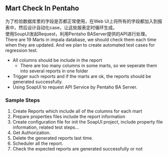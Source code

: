## Mart Check In Pentaho
为了检验数据库里的字段是否都正常使用，在Web UI上将所有的字段都加入到报表中，然后设计自动化case，让这些报表定时循环生成。\
使用SoupUI发起Request，利用Pentaho BAServer提供的API进行处理。\
There are 19 Marts in impala database, we should check them each time when they are updated.
And we plan to create automated test cases for regression test.
* All columns should be include in the report
  * There are too many columns in some marts, so we seperate them into several reports in one folder
* Trigger such reports and if the marts are ok, the reports should be generated successfully.
* Using SoapUI to request API Service by Pentaho BA Server.
### Sample Steps
1. Create Reports which include all of the columns for each mart
2. Prepare properties files include the report information
3. Create configuration file for init the SoapUI project, include property file information, related test steps...
4. Get Authorization.
5. Delete the generated reports last time.
6. Scheduler all the report.
7. Check the expected reports are generated successfully or not

